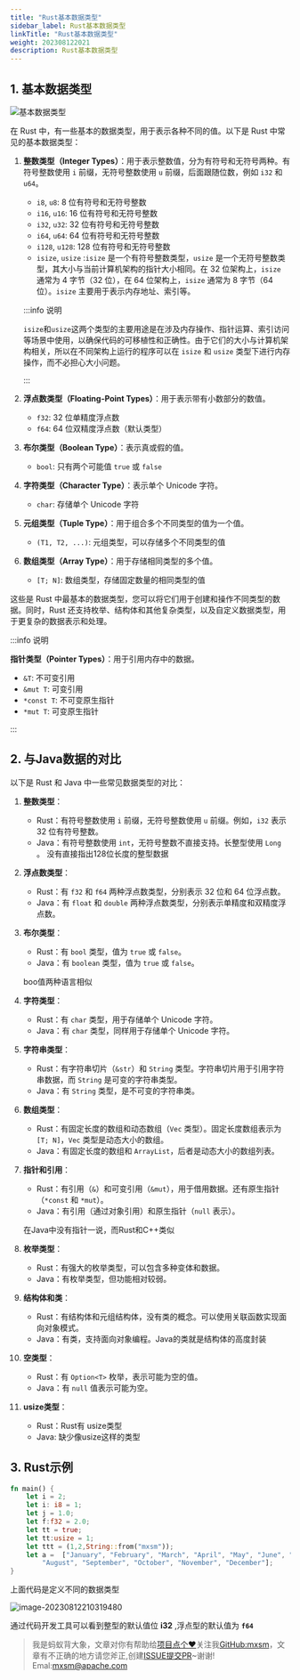 ```yaml
---
title: "Rust基本数据类型"
sidebar_label: Rust基本数据类型
linkTitle: "Rust基本数据类型"
weight: 202308122021
description: Rust基本数据类型
---
```


## 1. 基本数据类型

![基本数据类型](C:\Users\ljbmx\Downloads\基本数据类型.png)

在 Rust 中，有一些基本的数据类型，用于表示各种不同的值。以下是 Rust 中常见的基本数据类型：

1. **整数类型（Integer Types）**：用于表示整数值，分为有符号和无符号两种。有符号整数使用 `i` 前缀，无符号整数使用 `u` 前缀，后面跟随位数，例如 `i32` 和 `u64`。

   - `i8`, `u8`: 8 位有符号和无符号整数
   - `i16`, `u16`: 16 位有符号和无符号整数
   - `i32`, `u32`: 32 位有符号和无符号整数
   - `i64`, `u64`: 64 位有符号和无符号整数
   - `i128`, `u128`: 128 位有符号和无符号整数
   - `isize`, `usize` :`isize` 是一个有符号整数类型，`usize` 是一个无符号整数类型，其大小与当前计算机架构的指针大小相同。在 32 位架构上，`isize` 通常为 4 字节（32 位），在 64 位架构上，`isize` 通常为 8 字节（64 位）。`isize` 主要用于表示内存地址、索引等。

   :::info 说明

   `isize`和`usize`这两个类型的主要用途是在涉及内存操作、指针运算、索引访问等场景中使用，以确保代码的可移植性和正确性。由于它们的大小与计算机架构相关，所以在不同架构上运行的程序可以在 `isize` 和 `usize` 类型下进行内存操作，而不必担心大小问题。

   :::

2. **浮点数类型（Floating-Point Types）**：用于表示带有小数部分的数值。

   - `f32`: 32 位单精度浮点数
   - `f64`: 64 位双精度浮点数（默认类型）

3. **布尔类型（Boolean Type）**：表示真或假的值。

   - `bool`: 只有两个可能值 `true` 或 `false`

4. **字符类型（Character Type）**：表示单个 Unicode 字符。

   - `char`: 存储单个 Unicode 字符

5. **元组类型（Tuple Type）**：用于组合多个不同类型的值为一个值。

   - `(T1, T2, ...)`: 元组类型，可以存储多个不同类型的值

6. **数组类型（Array Type）**：用于存储相同类型的多个值。

   - `[T; N]`: 数组类型，存储固定数量的相同类型的值

这些是 Rust 中最基本的数据类型，您可以将它们用于创建和操作不同类型的数据。同时，Rust 还支持枚举、结构体和其他复杂类型，以及自定义数据类型，用于更复杂的数据表示和处理。

:::info 说明

**指针类型（Pointer Types）**：用于引用内存中的数据。

- `&T`: 不可变引用
- `&mut T`: 可变引用
- `*const T`: 不可变原生指针
- `*mut T`: 可变原生指针

:::

## 2. 与Java数据的对比

以下是 Rust 和 Java 中一些常见数据类型的对比：

1. **整数类型**：

   - Rust：有符号整数使用 `i` 前缀，无符号整数使用 `u` 前缀。例如，`i32` 表示 32 位有符号整数。
   - Java：有符号整数使用 `int`，无符号整数不直接支持。长整型使用 `Long` 。 没有直接指出128位长度的整型数据

2. **浮点数类型**：

   - Rust：有 `f32` 和 `f64` 两种浮点数类型，分别表示 32 位和 64 位浮点数。
   - Java：有 `float` 和 `double` 两种浮点数类型，分别表示单精度和双精度浮点数。

3. **布尔类型**：

   - Rust：有 `bool` 类型，值为 `true` 或 `false`。
   - Java：有 `boolean` 类型，值为 `true` 或 `false`。

   boo值两种语言相似

4. **字符类型**：

   - Rust：有 `char` 类型，用于存储单个 Unicode 字符。
   - Java：有 `char` 类型，同样用于存储单个 Unicode 字符。

5. **字符串类型**：

   - Rust：有字符串切片（`&str`）和 `String` 类型。字符串切片用于引用字符串数据，而 `String` 是可变的字符串类型。
   - Java：有 `String` 类型，是不可变的字符串类。

6. **数组类型**：

   - Rust：有固定长度的数组和动态数组（`Vec` 类型）。固定长度数组表示为 `[T; N]`，`Vec` 类型是动态大小的数组。
   - Java：有固定长度的数组和 `ArrayList`，后者是动态大小的数组列表。

7. **指针和引用**：

   - Rust：有引用（`&`）和可变引用（`&mut`），用于借用数据。还有原生指针（`*const` 和 `*mut`）。
   - Java：有引用（通过对象引用）和原生指针（`null` 表示）。

   在Java中没有指针一说，而Rust和C++类似

8. **枚举类型**：

   - Rust：有强大的枚举类型，可以包含多种变体和数据。
   - Java：有枚举类型，但功能相对较弱。

9. **结构体和类**：

   - Rust：有结构体和元组结构体，没有类的概念。可以使用关联函数实现面向对象模式。
   - Java：有类，支持面向对象编程。Java的类就是结构体的高度封装

10. **空类型**：

    - Rust：有 `Option<T>` 枚举，表示可能为空的值。
    - Java：有 `null` 值表示可能为空。

11. **usize类型**：

    - Rust：Rust有 usize类型
    - Java: 缺少像usize这样的类型

## 3. Rust示例

```rust
fn main() {
    let i = 2;
    let i: i8 = 1;
    let j = 1.0;
    let f:f32 = 2.0;
    let tt = true;
    let tt:usize = 1;
    let ttt = (1,2,String::from("mxsm"));
    let a =  ["January", "February", "March", "April", "May", "June", "July",
        "August", "September", "October", "November", "December"];
}
```

上面代码是定义不同的数据类型

![image-20230812210319480](C:\Users\ljbmx\AppData\Roaming\Typora\typora-user-images\image-20230812210319480.png)

通过代码开发工具可以看到整型的默认值位 **i32** ,浮点型的默认值为 **`f64`**

> 我是蚂蚁背大象，文章对你有帮助给[项目点个❤](https://github.com/mxsm/mxsm-website)关注我[GitHub:mxsm](https://github.com/mxsm)，文章有不正确的地方请您斧正,创建[ISSUE提交PR](https://github.com/mxsm/mxsm-website/issues)\~谢谢! Emal:<mxsm@apache.com>